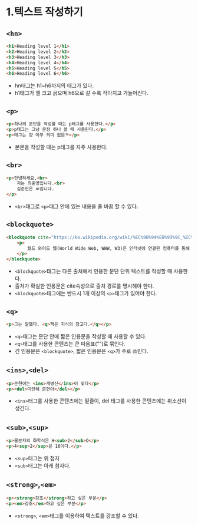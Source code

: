 # 1.텍스트 작성하기

## ```<hn>```

```html
<h1>Heading level 1</h1>
<h2>Heading level 2</h2>
<h3>Heading level 3</h3>
<h4>Heading level 4</h4>
<h5>Heading level 5</h5>
<h6>Heading level 6</h6>
```

- hn태그는 h1~h6까지의 태그가 있다.
- h1태그가 젤 크고 굵으며 h6으로 갈 수록 작아지고 가늘어진다.

## ```<p>```

```html
<p>하나의 문단을 작성할 때는 p태그를 사용한다.</p>
<p>p태그는 그냥 문장 하나 쓸 때 사용된다.</p>
<p>태그는 걍 아무 의미 없음ㅋ</p>
```

- 본문을 작성할 때는 p태그를 자주 사용한다.

## ```<br>```

```html
<p>안녕하세요,<br>
    저는 최준영입니다.<br>
    김준헌은 ㅄ입니다.
</p>
```

- ```<br>```태그로 ```<p>```태그 안에 있는 내용을 줄 바꿈 할 수 있다.

## ```<blockquote>```

```html
<blockquote cite="https://ko.wikipedia.org/wiki/%EC%9B%94%EB%93%9C_%EC%99%80%EC%9D%B4%EB%93%9C_%EC%9B%B9">
    <p>
        월드 와이드 웹(World Wide Web, WWW, W3)은 인터넷에 연결된 컴퓨터를 통해 사람들이 정보를 공유할 수 있는 전 세계적인 정보 공간을 말한다. 간단히 웹(the Web)이라 부르는 경우가 많다. 이 용어는 인터넷과 동의어로 쓰이는 경우가 많으나 엄격히 말해 서로 다른 개념이다. 웹은 전자 메일과 같이 인터넷 상에서 동작하는 하나의 서비스일 뿐이다. 그러나 1993년 이래로 웹은 인터넷 구조의 절대적 위치를 차지하고 있다.
    </p>
</blockquote>
```

- ```<blockquote>```태그는 다른 출처에서 인용한 문단 단위 텍스트를 작성할 때 사용한다.
- 출처가 확실한 인용문은 cite속성으로 출처 경로를 명시해야 한다.
- ```<blockquote>```태그에는 반드시 1개 이상의 ```<p>```태그가 있어야 한다.

## ```<q>```

```html
<p>그는 말했다. <q>책은 지식의 창고다.</q></p>
```

- ```<q>```태그는 문단 안에 짧은 인용문을 작성할 때 사용할 수 있다.
- ```<q>```태그를 사용한 콘텐츠는 큰 따옴표(””)로 묶인다.
- 긴 인용문은 ```<blockquote>```, 짧은 인용문은 ```<q>```가 주로 쓰인다.

## ```<ins>```,```<del>```

```html
<p>준헌이는 <ins>개병신</ins>이 맞다</p>
<p><del>미안해 준헌아</del></p>
```

- ```<ins>```태그를 사용한 콘텐츠에는 밑줄이, del 태그를 사용한 콘텐츠에는 취소선이 생긴다.

## ```<sub>```,```<sup>```

```html
<p>물분자의 화학식은 H<sub>2</sub>O</p>
<p>4<sup>2</sup>은 16이다.</p>
```

- ```<sup>```태그는 위 첨자
- ```<sub>```태그는 아래 첨자다.

## ```<strong>```,```<em>```

```html
<p><strong>강조</strong>하고 싶은 부분</p>
<p><em>강조</em>하고 싶은 부분</p>
```

- ```<strong>```, ```<em>```태그를 이용하여 텍스트를 강조할 수 있다.
